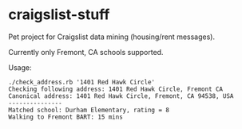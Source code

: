 craigslist-stuff
================
Pet project for Craigslist data mining (housing/rent messages).

Currently only Fremont, CA schools supported.

Usage:

    ./check_address.rb '1401 Red Hawk Circle'
    Checking following address: 1401 Red Hawk Circle, Fremont CA
    Canonical address: 1401 Red Hawk Circle, Fremont, CA 94538, USA
    ---------------
    Matched school: Durham Elementary, rating = 8
    Walking to Fremont BART: 15 mins
